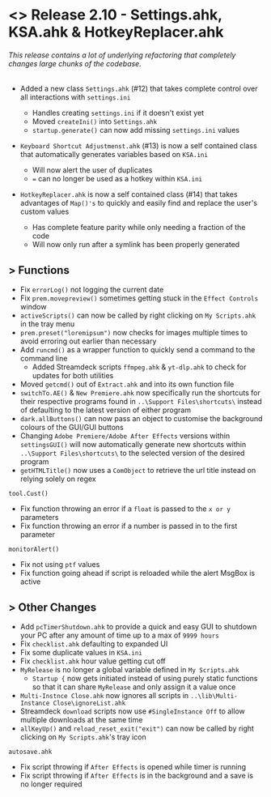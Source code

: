 # <> Release 2.10 - Settings.ahk, KSA.ahk & HotkeyReplacer.ahk
###### This release contains a lot of underlying refactoring that completely changes large chunks of the codebase.

- Added a new class `Settings.ahk` (#12) that takes complete control over all interactions with `settings.ini`
    - Handles creating `settings.ini` if it doesn't exist yet
    - Moved `createIni()` into `Settings.ahk`
    - `startup.generate()` can now add missing `settings.ini` values

- `Keyboard Shortcut Adjustmenst.ahk` (#13) is now a self contained class that automatically generates variables based on `KSA.ini`
    - Will now alert the user of duplicates
    - `=` can no longer be used as a hotkey within `KSA.ini`

- `HotkeyReplacer.ahk` is now a self contained class (#14) that takes advantages of `Map()'s` to quickly and easily find and replace the user's custom values
    - Has complete feature parity while only needing a fraction of the code
    - Will now only run after a symlink has been properly generated

## > Functions
- Fix `errorLog()` not logging the current date
- Fix `prem.movepreview()` sometimes getting stuck in the `Effect Controls` window
- `activeScripts()` can now be called by right clicking on `My Scripts.ahk` in the tray menu
- `prem.preset("loremipsum")` now checks for images multiple times to avoid erroring out earlier than necessary
- Add `runcmd()` as a wrapper function to quickly send a command to the command line
    - Added Streamdeck scripts `ffmpeg.ahk` & `yt-dlp.ahk` to check for updates for both utilities
- Moved `getcmd()` out of `Extract.ahk` and into its own function file
- `switchTo.AE()` & `New Premiere.ahk` now specifically run the shortcuts for their respective programs found in `..\Support Files\shortcuts\` instead of defaulting to the latest version of either program
- `dark.allButtons()` can now pass an object to customise the background colours of the GUI/GUI buttons
- Changing `Adobe Premiere/Adobe After Effects` versions within `settingsGUI()` will now automatically generate new shortcuts within `..\Support Files\shortcuts\` to the selected version of the desired program
- `getHTMLTitle()` now uses a `ComObject` to retrieve the url title instead on relying solely on regex

`tool.Cust()`
- Fix function throwing an error if a `float` is passed to the `x or y` parameters
- Fix function throwing an error if a number is passed in to the first parameter

`monitorAlert()`
- Fix not using `ptf` values
- Fix function going ahead if script is reloaded while the alert MsgBox is active

## > Other Changes
- Add `pcTimerShutdown.ahk` to provide a quick and easy GUI to shutdown your PC after any amount of time up to a max of `9999 hours`
- Fix `checklist.ahk` defaulting to expanded UI
- Fix some duplicate values in `KSA.ini`
- Fix `checklist.ahk` hour value getting cut off
- `MyRelease` is no longer a global variable defined in `My Scripts.ahk`
    - `Startup {` now gets initiated instead of using purely static functions so that it can share `MyRelease` and only assign it a value once
- `Multi-Instnce Close.ahk` now ignores all scripts in `..\lib\Multi-Instance Close\ignoreList.ahk`
- Streamdeck `download` scripts now use `#SingleInstance Off` to allow multiple downloads at the same time
- `allKeyUp()` and `reload_reset_exit("exit")` can now be called by right clicking on `My Scripts.ahk`'s tray icon


`autosave.ahk`
- Fix script throwing if `After Effects` is opened while timer is running
- Fix script throwing if `After Effects` is in the background and a save is no longer required
